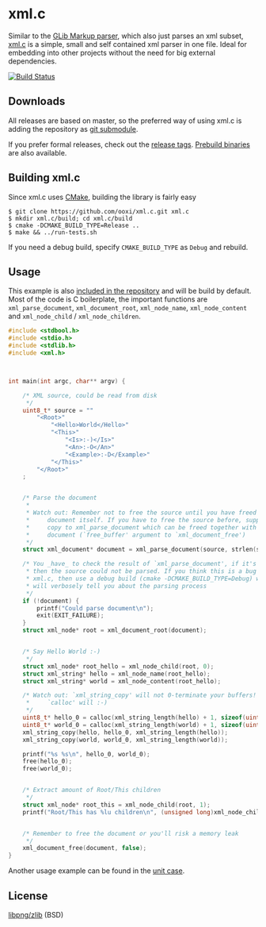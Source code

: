 xml.c
=====

Similar to the [GLib Markup parser](http://developer.gnome.org/glib/2.34/glib-Simple-XML-Subset-Parser.html),
which also just parses an xml subset, [xml.c](https://github.com/ooxi/xml.c) is
a simple, small and self contained xml parser in one file. Ideal for embedding
into other projects without the need for big external dependencies.

[![Build Status](https://secure.travis-ci.org/ooxi/xml.c.png)](http://travis-ci.org/ooxi/xml.c)


Downloads
---------

All releases are based on master, so the preferred way of using xml.c is adding
the repository as [git submodule](http://git-scm.com/book/en/Git-Tools-Submodules).

If you prefer formal releases, check out the [release tags](https://github.com/ooxi/xml.c/tags).
[Prebuild binaries](https://github.com/ooxi/xml.c/downloads) are also available.


Building xml.c
--------------

Since xml.c uses [CMake](http://www.cmake.org/), building the library is fairly
easy

    $ git clone https://github.com/ooxi/xml.c.git xml.c
    $ mkdir xml.c/build; cd xml.c/build
    $ cmake -DCMAKE_BUILD_TYPE=Release ..
    $ make && ../run-tests.sh

If you need a debug build, specify `CMAKE_BUILD_TYPE` as `Debug` and rebuild.


Usage
-----

This example is also [included in the repository](https://github.com/ooxi/xml.c/blob/master/test/example.c)
and will be build by default. Most of the code is C boilerplate, the important
functions are `xml_parse_document`, `xml_document_root`, `xml_node_name`,
`xml_node_content` and `xml_node_child` / `xml_node_children`.

```c
#include <stdbool.h>
#include <stdio.h>
#include <stdlib.h>
#include <xml.h>



int main(int argc, char** argv) {

	/* XML source, could be read from disk
	 */
	uint8_t* source = ""
		"<Root>"
			"<Hello>World</Hello>"
			"<This>"
				"<Is>:-)</Is>"
				"<An>:-O</An>"
				"<Example>:-D</Example>"
			"</This>"
		"</Root>"
	;


	/* Parse the document
	 *
	 * Watch out: Remember not to free the source until you have freed the
	 *     document itself. If you have to free the source before, supply a
	 *     copy to xml_parse_document which can be freed together with the
	 *     document (`free_buffer' argument to `xml_document_free')
	 */
	struct xml_document* document = xml_parse_document(source, strlen(source));

	/* You _have_ to check the result of `xml_parse_document', if it's 0
	 * then the source could not be parsed. If you think this is a bug in
	 * xml.c, then use a debug build (cmake -DCMAKE_BUILD_TYPE=Debug) which
	 * will verbosely tell you about the parsing process
	 */
	if (!document) {
		printf("Could parse document\n");
		exit(EXIT_FAILURE);
	}
	struct xml_node* root = xml_document_root(document);


	/* Say Hello World :-)
	 */
	struct xml_node* root_hello = xml_node_child(root, 0);
	struct xml_string* hello = xml_node_name(root_hello);
	struct xml_string* world = xml_node_content(root_hello);

	/* Watch out: `xml_string_copy' will not 0-terminate your buffers! (but
	 *     `calloc' will :-)
	 */
	uint8_t* hello_0 = calloc(xml_string_length(hello) + 1, sizeof(uint8_t));
	uint8_t* world_0 = calloc(xml_string_length(world) + 1, sizeof(uint8_t));
	xml_string_copy(hello, hello_0, xml_string_length(hello));
	xml_string_copy(world, world_0, xml_string_length(world));

	printf("%s %s\n", hello_0, world_0);
	free(hello_0);
	free(world_0);


	/* Extract amount of Root/This children
	 */
	struct xml_node* root_this = xml_node_child(root, 1);
	printf("Root/This has %lu children\n", (unsigned long)xml_node_children(root_this));


	/* Remember to free the document or you'll risk a memory leak
	 */
	xml_document_free(document, false);
}
```

Another usage example can be found in the [unit case](https://github.com/ooxi/xml.c/blob/master/test/test-xml.c).


License
-------

[libpng/zlib](https://github.com/ooxi/xml.c/blob/master/LICENSE) (BSD)


